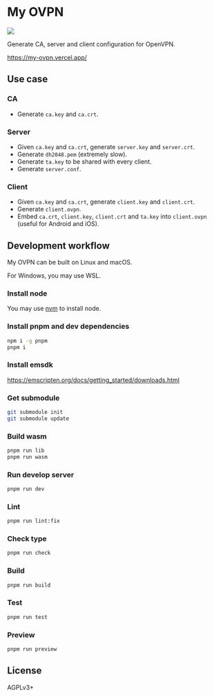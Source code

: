 # My OVPN
![](https://img.shields.io/github/license/LibreService/my_ovpn)

Generate CA, server and client configuration for OpenVPN.

https://my-ovpn.vercel.app/

## Use case
### CA
* Generate `ca.key` and `ca.crt`.
### Server
* Given `ca.key` and `ca.crt`, generate `server.key` and `server.crt`.
* Generate `dh2048.pem` (extremely slow).
* Generate `ta.key` to be shared with every client.
* Generate `server.conf`.
### Client
* Given `ca.key` and `ca.crt`, generate `client.key` and `client.crt`.
* Generate `client.ovpn`.
* Embed `ca.crt`, `client.key`, `client.crt` and `ta.key` into `client.ovpn` (useful for Android and iOS).

## Development workflow
My OVPN can be built on Linux and macOS.

For Windows, you may use WSL.
### Install node
You may use [nvm](https://github.com/nvm-sh/nvm) to install node.
### Install pnpm and dev dependencies
```sh
npm i -g pnpm
pnpm i
```
### Install emsdk
https://emscripten.org/docs/getting_started/downloads.html
### Get submodule
```sh
git submodule init
git submodule update
```
### Build wasm
```sh
pnpm run lib
pnpm run wasm
```
### Run develop server
```sh
pnpm run dev
```
### Lint
```sh
pnpm run lint:fix
```
### Check type
```sh
pnpm run check
```
### Build
```sh
pnpm run build
```
### Test
```sh
pnpm run test
```
### Preview
```sh
pnpm run preview
```

## License
AGPLv3+
